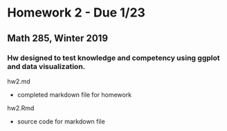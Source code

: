 Homework 2 - Due 1/23
================
Math 285, Winter 2019
------------ 

### Hw designed to test knowledge and competency using ggplot and data visualization.

hw2.md
  + completed markdown file for homework

hw2.Rmd
  + source code for markdown file
